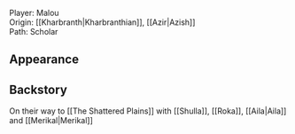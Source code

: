 Player: Malou <br>Origin: [[Kharbranth|Kharbranthian]], [[Azir|Azish]] <br> Path: Scholar <br>
## Appearance


## Backstory
On their way to [[The Shattered Plains]] with [[Shulla]], [[Roka]], [[Aila|Aila]] and [[Merikal|Merikal]]